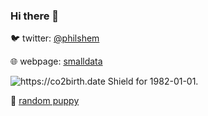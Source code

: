 ### Hi there 👋

🐦 twitter: [@philshem](https://twitter.com/phislhem)

🌐 webpage: [smalldata](https://smalldata.dev/#about)

![https://co2birth.date Shield for 1982-01-01.](https://co2birth.date/shields/1982-01-01.svg)

🐶 [random puppy](https://source.unsplash.com/random/?puppy)


<!--
**philshem/philshem** is a ✨ _special_ ✨ repository because its `README.md` (this file) appears on your GitHub profile.

Here are some ideas to get you started:

- 🔭 I’m currently working on ...
- 🌱 I’m currently learning ...
- 👯 I’m looking to collaborate on ...
- 🤔 I’m looking for help with ...
- 💬 Ask me about ...
- 📫 How to reach me: ...
- 😄 Pronouns: ...
- ⚡ Fun fact: ...
-->
